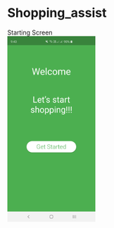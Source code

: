 # Shopping_assist
Starting Screen
<br/>
<img src = "screenshots/Screenshot_20200430-214337.png" width="200">
